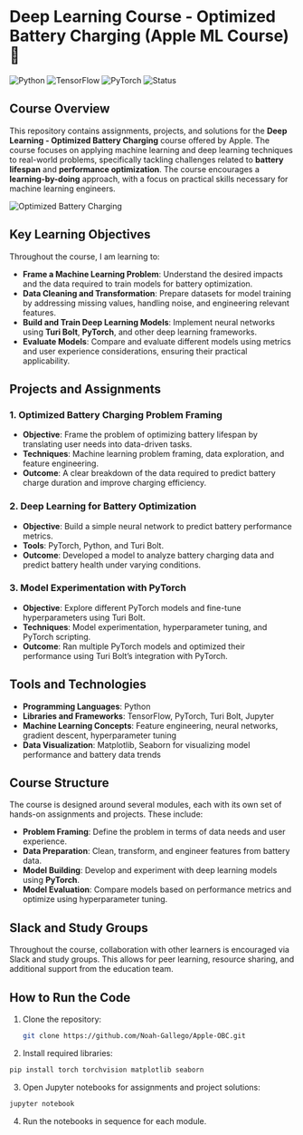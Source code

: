 # Deep Learning Course - Optimized Battery Charging (Apple ML Course) 

![Python](https://img.shields.io/badge/Python-v3.8-blue.svg)
![TensorFlow](https://img.shields.io/badge/TensorFlow-v2.0-orange.svg)
![PyTorch](https://img.shields.io/badge/PyTorch-v1.9-red.svg)
![Status](https://img.shields.io/badge/Course-Active-green.svg)

## Course Overview

This repository contains assignments, projects, and solutions for the **Deep Learning - Optimized Battery Charging** course offered by Apple. The course focuses on applying machine learning and deep learning techniques to real-world problems, specifically tackling challenges related to **battery lifespan** and **performance optimization**. The course encourages a **learning-by-doing** approach, with a focus on practical skills necessary for machine learning engineers.

![Optimized Battery Charging](https://blog.yimingliu.com/wp-content/uploads/2023/01/find-optimized-battery-charging.png)

## Key Learning Objectives

Throughout the course, I am learning to:
- **Frame a Machine Learning Problem**: Understand the desired impacts and the data required to train models for battery optimization.
- **Data Cleaning and Transformation**: Prepare datasets for model training by addressing missing values, handling noise, and engineering relevant features.
- **Build and Train Deep Learning Models**: Implement neural networks using **Turi Bolt**, **PyTorch**, and other deep learning frameworks.
- **Evaluate Models**: Compare and evaluate different models using metrics and user experience considerations, ensuring their practical applicability.

## Projects and Assignments

### 1. **Optimized Battery Charging Problem Framing**
   - **Objective**: Frame the problem of optimizing battery lifespan by translating user needs into data-driven tasks.
   - **Techniques**: Machine learning problem framing, data exploration, and feature engineering.
   - **Outcome**: A clear breakdown of the data required to predict battery charge duration and improve charging efficiency.

### 2. **Deep Learning for Battery Optimization**
   - **Objective**: Build a simple neural network to predict battery performance metrics.
   - **Tools**: PyTorch, Python, and Turi Bolt.
   - **Outcome**: Developed a model to analyze battery charging data and predict battery health under varying conditions.

### 3. **Model Experimentation with PyTorch**
   - **Objective**: Explore different PyTorch models and fine-tune hyperparameters using Turi Bolt.
   - **Techniques**: Model experimentation, hyperparameter tuning, and PyTorch scripting.
   - **Outcome**: Ran multiple PyTorch models and optimized their performance using Turi Bolt’s integration with PyTorch.

## Tools and Technologies

- **Programming Languages**: Python
- **Libraries and Frameworks**: TensorFlow, PyTorch, Turi Bolt, Jupyter
- **Machine Learning Concepts**: Feature engineering, neural networks, gradient descent, hyperparameter tuning
- **Data Visualization**: Matplotlib, Seaborn for visualizing model performance and battery data trends

## Course Structure

The course is designed around several modules, each with its own set of hands-on assignments and projects. These include:
- **Problem Framing**: Define the problem in terms of data needs and user experience.
- **Data Preparation**: Clean, transform, and engineer features from battery data.
- **Model Building**: Develop and experiment with deep learning models using **PyTorch**.
- **Model Evaluation**: Compare models based on performance metrics and optimize using hyperparameter tuning.

## Slack and Study Groups

Throughout the course, collaboration with other learners is encouraged via Slack and study groups. This allows for peer learning, resource sharing, and additional support from the education team.

## How to Run the Code

1. Clone the repository:
   ```bash
   git clone https://github.com/Noah-Gallego/Apple-OBC.git
    ```
2. Install required libraries:
```bash
pip install torch torchvision matplotlib seaborn
```
3. Open Jupyter notebooks for assignments and project solutions:
```bash
jupyter notebook
```
4. Run the notebooks in sequence for each module.

